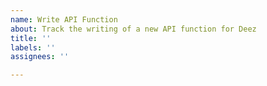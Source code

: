 ```yaml
---
name: Write API Function
about: Track the writing of a new API function for Deez
title: ''
labels: ''
assignees: ''

---
```




